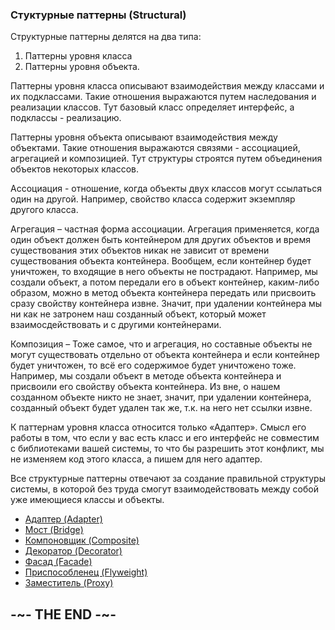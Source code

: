 
### Стуктурные паттерны (Structural)

Структурные паттерны делятся на два типа:

1. Паттерны уровня класса
2. Паттерны уровня объекта.

Паттерны уровня класса описывают взаимодействия между классами и их подклассами. Такие отношения выражаются путем наследования и реализации классов. Тут базовый класс определяет интерфейс, а подклассы - реализацию.

Паттерны уровня объекта описывают взаимодействия между объектами. Такие отношения выражаются связями - ассоциацией, агрегацией и композицией. Тут структуры строятся путем объединения объектов некоторых классов.

Ассоциация - отношение, когда объекты двух классов могут ссылаться один на другой. Например, свойство класса содержит экземпляр другого класса.

Агрегация – частная форма ассоциации. Агрегация применяется, когда один объект должен быть контейнером для других объектов и время существования этих объектов никак не зависит от времени существования объекта контейнера. Вообщем, если контейнер будет уничтожен, то входящие в него объекты не пострадают. Например, мы создали объект, а потом передали его в объект контейнер, каким-либо образом, можно в метод объекта контейнера передать или присвоить сразу свойству контейнера извне. Значит, при удалении контейнера мы ни как не затронем наш созданный объект, который может взаимосдействовать и с другими контейнерами.

Композиция – Тоже самое, что и агрегация, но составные объекты не могут существовать отдельно от объекта контейнера и если контейнер будет уничтожен, то всё его содержимое будет уничтожено тоже. Например, мы создали объект в методе объекта контейнера и присвоили его свойству объекта контейнера. Из вне, о нашем созданном объекте никто не знает, значит, при удалении контейнера, созданный объект будет удален так же, т.к. на него нет ссылки извне.

К паттернам уровня класса относится только «Адаптер». Смысл его работы в том, что если у вас есть класс и его интерфейс не совместим с библиотеками вашей системы, то что бы разрешить этот конфликт, мы не изменяем код этого класса, а пишем для него адаптер.

Все структурные паттерны отвечают за создание правильной структуры системы, в которой без труда смогут взаимодействовать между собой уже имеющиеся классы и объекты.

* [Адаптер (Adapter)](Adapter) 
* [Мост (Bridge)](Bridge) 
* [Компоновщик (Composite)](Composite) 
* [Декоратор (Decorator)](Decorator) 
* [Фасад (Facade)](Facade) 
* [Приспособленец (Flyweight)](Flyweight) 
* [Заместитель (Proxy)](Proxy) 

## -~- THE END -~-